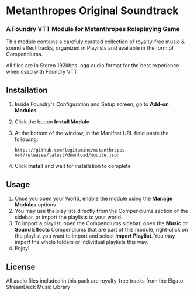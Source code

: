 # Metanthropes Original Soundtrack 

### A Foundry VTT Module for Metanthropes Roleplaying Game

This module contains a carefuly curated collection of royalty-free music & sound effect tracks, organized in Playlists and available in the form of Compendiums.

All files are in Stereo 192kbps .ogg audio format for the best experience when used with Foundry VTT

## Installation

1. Inside Foundry's Configuration and Setup screen, go to **Add-on Modules**
2. Click the button **Install Module**
3. At the bottom of the window, in the Manifest URL field paste the following:

	`https://github.com/legitamine/metanthropes-ost/releases/latest/download/module.json`

4. Click **Install** and wait for installation to complete

## Usage
1. Once you open your World, enable the module using the **Manage Modules** options
2. You may use the playlists directly from the Compendiums section of the sidebar, or import the playlists to your world.
3. To import a playlist, open the Compendiums sidebar, open the **Music** or **Sound Effects** Compendiums that are part of this module, right-click on the playlist you want to import and select **Import Playlist**. You may import the whole folders or individual playlists this way.
4. Enjoy!

## License

All audio files included in this pack are royalty-free tracks from the Elgato StreamDeck Music Library
